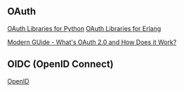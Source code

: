 ## OAuth


[OAuth Libraries for Python](https://oauth.net/code/python/)
[OAuth Libraries for Erlang](https://oauth.net/code/erlang/)

[Modern GUide - What's OAuth 2.0 and How Does it Work?](https://fusionauth.io/articles/oauth/modern-guide-to-oauth)


## OIDC (OpenID Connect)
[OpenID](https://openid.net/)
